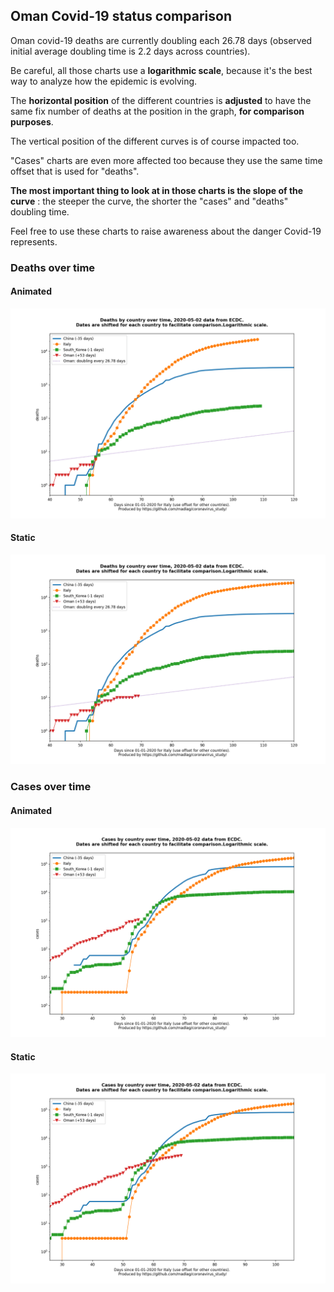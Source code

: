 ## Oman Covid-19 status comparison 

Oman covid-19 deaths are currently doubling each 26.78 days (observed initial average doubling time is 2.2 days across countries).



Be careful, all those charts use a **logarithmic scale**, because it's the best way to analyze how the epidemic is evolving.
 
The **horizontal position** of the different countries is **adjusted** to have the same fix number of deaths at the position in the graph, **for comparison purposes**.

The vertical position of the different curves is of course impacted too.

"Cases" charts are even more affected too because they use the same time offset that is used for "deaths".

**The most important thing to look at in those charts is the slope of the curve** : the steeper the curve, the shorter the "cases" and "deaths" doubling time.

Feel free to use these charts to raise awareness about the danger Covid-19 represents. 


 
### Deaths over time
 
#### Animated
![Oman covid-19 deaths animated chart](https://raw.githubusercontent.com/madlag/coronavirus_study/master/notebooks/graphs/2020-05-02/countries/Oman/2020-05-02_Oman_deaths.gif "Oman covid-19 deaths animated chart")   
 
#### Static
![Oman covid-19 deaths static chart](https://raw.githubusercontent.com/madlag/coronavirus_study/master/notebooks/graphs/2020-05-02/countries/Oman/2020-05-02_Oman_deaths.png "Oman covid-19 deaths static chart")   

 
### Cases over time
 
#### Animated
![Oman covid-19 cases animated chart](https://raw.githubusercontent.com/madlag/coronavirus_study/master/notebooks/graphs/2020-05-02/countries/Oman/2020-05-02_Oman_cases.gif "Oman covid-19 cases animated chart")   
 
#### Static
![Oman covid-19 cases static chart](https://raw.githubusercontent.com/madlag/coronavirus_study/master/notebooks/graphs/2020-05-02/countries/Oman/2020-05-02_Oman_cases.png "Oman covid-19 cases static chart")   

